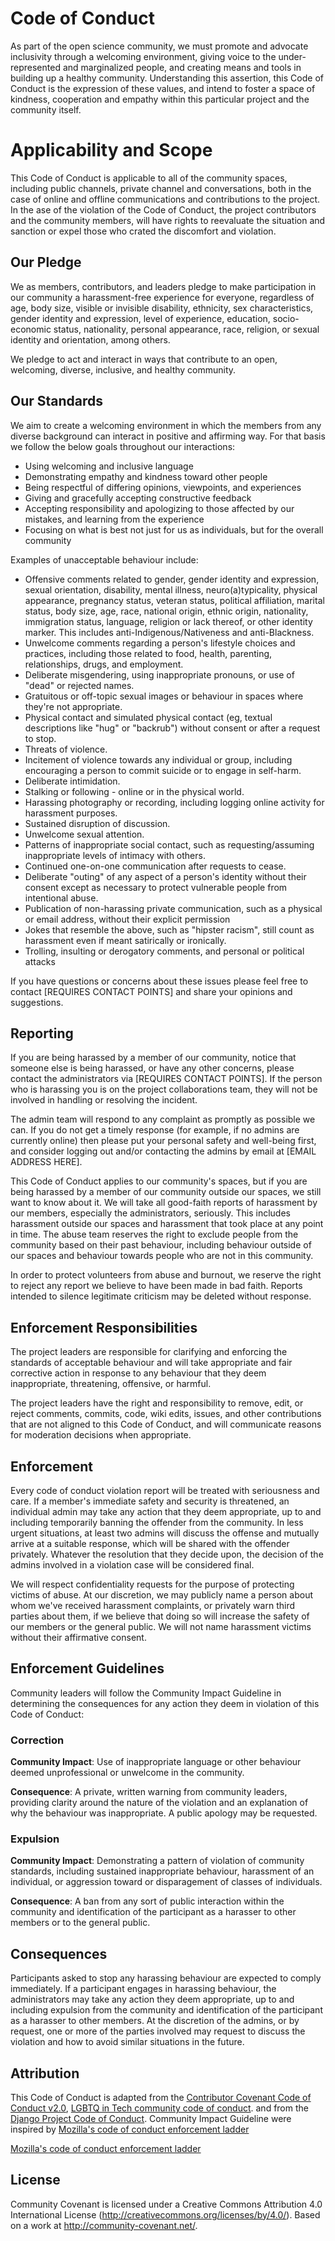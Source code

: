 # Code of Conduct

As part of the open science community, we must promote and advocate inclusivity through a welcoming environment, giving voice to the under-represented and marginalized people, and creating means and tools in building up a healthy community. Understanding this assertion, this Code of Conduct is the expression of these values, and intend to foster a space of kindness, cooperation and empathy within this particular project and the 
community itself.

# Applicability and Scope

This Code of Conduct is applicable to all of the community spaces, including public channels, private channel and conversations, both in the case of online and offline communications and contributions to the project. In the ase of the violation of the Code of Conduct, the project contributors and the community members, will have rights to reevaluate the situation and sanction or expel those who crated the discomfort and violation. 


## Our Pledge

We as members, contributors, and leaders pledge to make participation in our
community a harassment-free experience for everyone, regardless of age, body
size, visible or invisible disability, ethnicity, sex characteristics, gender identity and expression, level of experience, education, socio-economic status, nationality, personal appearance, race, religion, or sexual identity and orientation, among others. 

We pledge to act and interact in ways that contribute to an open, welcoming,
diverse, inclusive, and healthy community.

## Our Standards

We aim to create a welcoming environment in which the members from any diverse background can interact in positive and affirming way. For that basis we follow the below goals throughout our interactions:

* Using welcoming and inclusive language
* Demonstrating empathy and kindness toward other people
* Being respectful of differing opinions, viewpoints, and experiences
* Giving and gracefully accepting constructive feedback
* Accepting responsibility and apologizing to those affected by our mistakes, and learning from the experience
* Focusing on what is best not just for us as individuals, but for the
  overall community
  
Examples of unacceptable behaviour include:

  
* Offensive comments related to gender, gender identity and expression, sexual orientation, disability, mental illness, neuro(a)typicality, physical appearance, pregnancy status, veteran status, political affiliation, marital status, body size, age, race, national origin, ethnic origin, nationality, immigration status, language, religion or lack thereof, or other identity marker. This includes anti-Indigenous/Nativeness and anti-Blackness.
* Unwelcome comments regarding a person's lifestyle choices and practices, including those related to food, health, parenting, relationships, drugs, and employment.
* Deliberate misgendering, using inappropriate pronouns, or use of "dead" or rejected names.
* Gratuitous or off-topic sexual images or behaviour in spaces where they're not appropriate.
* Physical contact and simulated physical contact (eg, textual descriptions like "hug" or "backrub") without consent or after a request to stop.
* Threats of violence.
* Incitement of violence towards any individual or group, including encouraging a person to commit suicide or to engage in self-harm.
* Deliberate intimidation.
* Stalking or following - online or in the physical world.
* Harassing photography or recording, including logging online activity for harassment purposes.
* Sustained disruption of discussion.
* Unwelcome sexual attention.
* Patterns of inappropriate social contact, such as requesting/assuming inappropriate levels of intimacy with others.
* Continued one-on-one communication after requests to cease.
* Deliberate "outing" of any aspect of a person's identity without their consent except as necessary to protect vulnerable people from intentional abuse.
* Publication of non-harassing private communication, such as a physical or email address, without their explicit permission
* Jokes that resemble the above, such as "hipster racism", still count as harassment even if meant satirically or ironically.
* Trolling, insulting or derogatory comments, and personal or political attacks
  

If you have questions or concerns about these issues please feel free to contact [REQUIRES CONTACT POINTS] and share your opinions and suggestions.

## Reporting


If you are being harassed by a member of our community, notice that someone else is being harassed, or have any other concerns, please contact the administrators via  [REQUIRES CONTACT POINTS]. If the person who is harassing you is on the project collaborations team, they will not be involved in handling or resolving the incident.

The admin team will respond to any complaint as promptly as possible we can. If you do not get a timely response (for example, if no admins are currently online) then please put your personal safety and well-being first, and consider logging out and/or contacting the admins by email at [EMAIL ADDRESS HERE].

This Code of Conduct applies to our community's spaces, but if you are being harassed by a member of our community outside our spaces, we still want to know about it. We will take all good-faith reports of harassment by our members, especially the administrators, seriously. This includes harassment outside our spaces and harassment that took place at any point in time. The abuse team reserves the right to exclude people from the community based on their past behaviour, including behaviour outside of our spaces and behaviour towards people who are not in this community.

In order to protect volunteers from abuse and burnout, we reserve the right to reject any report we believe to have been made in bad faith. Reports intended to silence legitimate criticism may be deleted without response.



## Enforcement Responsibilities

The project leaders are responsible for clarifying and enforcing the standards of acceptable behaviour and will take appropriate and fair corrective action in response to any behaviour that they deem inappropriate, threatening, offensive, or harmful.

The project leaders have the right and responsibility to remove, edit, or reject comments, commits, code, wiki edits, issues, and other contributions that are not aligned to this Code of Conduct, and will communicate reasons for moderation decisions when appropriate.


## Enforcement

Every code of conduct violation report will be treated with seriousness and care. If a member's immediate safety and security is threatened, an individual admin may take any action that they deem appropriate, up to and including temporarily banning the offender from the community. In less urgent situations, at least two admins will discuss the offense and mutually arrive at a suitable response, which will be shared with the offender privately. Whatever the resolution that they decide upon, the decision of the admins involved in a violation case will be considered final.

We will respect confidentiality requests for the purpose of protecting victims of abuse. At our discretion, we may publicly name a person about whom we've received harassment complaints, or privately warn third parties about them, if we believe that doing so will increase the safety of our members or the general public. We will not name harassment victims without their affirmative consent.


## Enforcement Guidelines

Community leaders will follow the Community Impact Guideline in determining the consequences for any action they deem in violation of this Code of Conduct:

### Correction

**Community Impact**: Use of inappropriate language or other behaviour deemed
unprofessional or unwelcome in the community.

**Consequence**: A private, written warning from community leaders, providing clarity around the nature of the violation and an explanation of why the behaviour was inappropriate. A public apology may be requested.

### Expulsion

**Community Impact**: Demonstrating a pattern of violation of community
standards, including sustained inappropriate behaviour, harassment of an
individual, or aggression toward or disparagement of classes of individuals.

**Consequence**: A ban from any sort of public interaction within the community and identification of the participant as a harasser to other members or to the general public.



## Consequences

Participants asked to stop any harassing behaviour are expected to comply immediately. If a participant engages in harassing behaviour, the administrators may take any action they deem appropriate, up to and including expulsion from the community and identification of the participant as a harasser to other members. At the discretion of the admins, or by request, one or more of the parties involved may request to discuss the violation and how to avoid similar situations in the future.


## Attribution

This Code of Conduct is adapted from the [Contributor Covenant Code of Conduct v2.0][contributorcovenant-coc], [LGBTQ in Tech community code of conduct](http://lgbtq.technology/coc.html). and from the [Django Project Code of Conduct][django-coc]. Community Impact Guideline were inspired by [Mozilla's code of conduct enforcement ladder][mozilla-coc]

[contributorcovenant-coc]: https://www.contributor-covenant.org/version/2/0/code_of_conduct.html
[django-coc]: https://www.djangoproject.com/conduct/
[mozilla-coc]: https://github.com/mozilla/diversity
[Mozilla's code of conduct enforcement ladder](https://github.com/mozilla/inclusion)

## License

Community Covenant is licensed under a Creative Commons Attribution 4.0 International License (http://creativecommons.org/licenses/by/4.0/). Based on a work at http://community-covenant.net/.